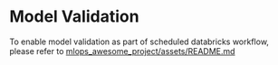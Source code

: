 # Model Validation
To enable model validation as part of scheduled databricks workflow, please refer to [mlops_awesome_project/assets/README.md](../assets/README.md)